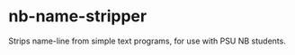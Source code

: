 nb-name-stripper
================

Strips name-line from simple text programs, for use with PSU NB students.
